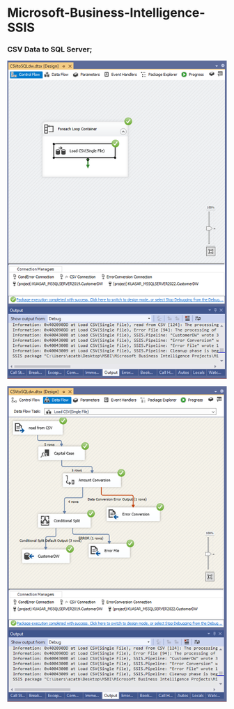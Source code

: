 # Microsoft-Business-Intelligence-SSIS
### CSV Data to SQL Server;

![SSRS](https://github.com/skrbyrm/Microsoft-Business-Intelligence-SSIS/blob/master/LoopFile/Lab-2.1.PNG)

![SSRS](https://github.com/skrbyrm/Microsoft-Business-Intelligence-SSIS/blob/master/LoopFile/Lab-2.PNG)
